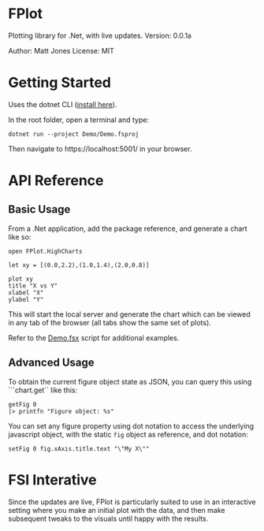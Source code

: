 # FPlot

Plotting library for .Net, with live updates.
Version: 0.0.1a

Author: Matt Jones
License: MIT

# Getting Started

Uses the dotnet CLI ([install here](https://docs.microsoft.com/en-us/dotnet/core/install/sdk)).

In the root folder, open a terminal and type:

```
dotnet run --project Demo/Demo.fsproj
```

Then navigate to https://localhost:5001/ in your browser.

# API Reference

## Basic Usage

From a .Net application, add the package reference, and generate a chart like so:

```
open FPlot.HighCharts

let xy = [(0.0,2.2),(1.0,1.4),(2.0,0.8)]

plot xy
title "X vs Y"
xlabel "X"
ylabel "Y"
```

This will start the local server and generate the chart which can be viewed in any tab of the browser (all tabs show the same set of plots).

Refer to the [Demo.fsx](./Demo/Demo.fsx) script for additional examples.

## Advanced Usage

To obtain the current figure object state as JSON, you can query this using ```chart.get`` like this:

```
getFig 0
|> printfn "Figure object: %s"
```

You can set any figure property using dot notation to access the underlying javascript object, with the static ```fig``` object as reference, and dot notation:

```
setFig 0 fig.xAxis.title.text "\"My X\""
```

# FSI Interative

Since the updates are live, FPlot is particularly suited to use in an interactive setting where you make an initial plot with the data, and then make subsequent tweaks to the visuals until happy with the results.
